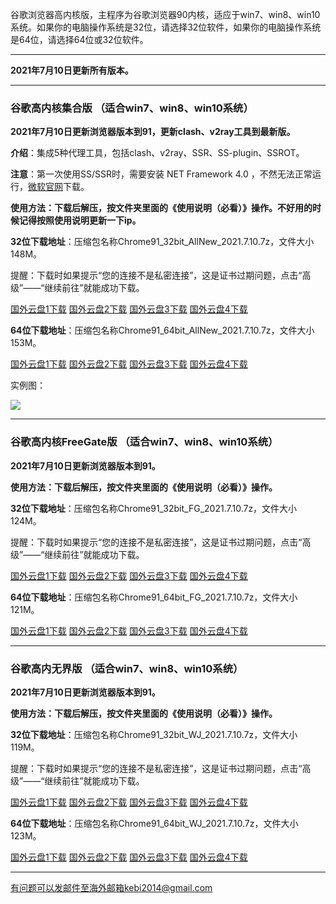 谷歌浏览器高内核版，主程序为谷歌浏览器90内核，适应于win7、win8、win10系统。如果你的电脑操作系统是32位，请选择32位软件，如果你的电脑操作系统是64位，请选择64位或32位软件。

***

**2021年7月10日更新所有版本。**

***

### 谷歌高内核集合版  （适合win7、win8、win10系统）

**2021年7月10日更新浏览器版本到91，更新clash、v2ray工具到最新版。**

**介绍**：集成5种代理工具，包括clash、v2ray、SSR、SS-plugin、SSROT。

**注意**：第一次使用SS/SSR时，需要安装 NET Framework 4.0 ，不然无法正常运行，[微软官网](https://www.microsoft.com/zh-cn/download/details.aspx?id=17718)下载。

**使用方法：下载后解压，按文件夹里面的《使用说明（必看）》操作。不好用的时候记得按照使用说明更新一下ip。**

**32位下载地址**：压缩包名称Chrome91_32bit_AllNew_2021.7.10.7z，文件大小148M。

提醒：下载时如果提示“您的连接不是私密连接”，这是证书过期问题，点击“高级”——“继续前往”就能成功下载。

[国外云盘1下载](https://tr101.free4444.xyz/Chrome91_32bit_AllNew_2021.7.10.7z) 
[国外云盘2下载](https://tr61.free4444.xyz/Chrome91_32bit_AllNew_2021.7.10.7z) 
[国外云盘3下载](http://tr91.free4444.xyz/Chrome91_32bit_AllNew_2021.7.10.7z) 
[国外云盘4下载](https://tr71.free4444.xyz/Chrome91_32bit_AllNew_2021.7.10.7z) 

**64位下载地址**：压缩包名称Chrome91_64bit_AllNew_2021.7.10.7z，文件大小153M。

[国外云盘1下载](https://tr101.free4444.xyz/Chrome91_64bit_AllNew_2021.7.10.7z) 
[国外云盘2下载](https://tr61.free4444.xyz/Chrome91_64bit_AllNew_2021.7.10.7z) 
[国外云盘3下载](http://tr91.free4444.xyz/Chrome91_64bit_AllNew_2021.7.10.7z) 
[国外云盘4下载](https://tr71.free4444.xyz/Chrome91_64bit_AllNew_2021.7.10.7z) 

实例图：

![](https://cdn.jsdelivr.net/gh/Alvin9999/pac2/softimag/chrome90-2.PNG)

***

### 谷歌高内核FreeGate版  （适合win7、win8、win10系统）

**2021年7月10日更新浏览器版本到91。**

**使用方法：下载后解压，按文件夹里面的《使用说明（必看）》操作。**

**32位下载地址**：压缩包名称Chrome91_32bit_FG_2021.7.10.7z，文件大小124M。

提醒：下载时如果提示“您的连接不是私密连接”，这是证书过期问题，点击“高级”——“继续前往”就能成功下载。

[国外云盘1下载](https://tr101.free4444.xyz/Chrome91_32bit_FG_2021.7.10.7z) 
[国外云盘2下载](https://tr71.free4444.xyz/Chrome91_32bit_FG_2021.7.10.7z) 
[国外云盘3下载](https://tr61.free4444.xyz/Chrome91_32bit_FG_2021.7.10.7z) 
[国外云盘4下载](http://tr91.free4444.xyz/Chrome91_32bit_FG_2021.7.10.7z) 

**64位下载地址**：压缩包名称Chrome91_64bit_FG_2021.7.10.7z，文件大小121M。

[国外云盘1下载](https://tr101.free4444.xyz/Chrome91_64bit_FG_2021.7.10.7z) 
[国外云盘2下载](https://tr71.free4444.xyz/Chrome91_64bit_FG_2021.7.10.7z) 
[国外云盘3下载](https://tr61.free4444.xyz/Chrome91_64bit_FG_2021.7.10.7z) 
[国外云盘4下载](http://tr91.free4444.xyz/Chrome91_64bit_FG_2021.7.10.7z) 

***

### 谷歌高内无界版  （适合win7、win8、win10系统）

**2021年7月10日更新浏览器版本到91。**

**使用方法：下载后解压，按文件夹里面的《使用说明（必看）》操作。**

**32位下载地址**：压缩包名称Chrome91_32bit_WJ_2021.7.10.7z，文件大小119M。

提醒：下载时如果提示“您的连接不是私密连接”，这是证书过期问题，点击“高级”——“继续前往”就能成功下载。

[国外云盘1下载](https://tr101.free4444.xyz/Chrome91_32bit_WJ_2021.7.10.7z) 
[国外云盘2下载](https://tr71.free4444.xyz/Chrome91_32bit_WJ_2021.7.10.7z) 
[国外云盘3下载](https://tr61.free4444.xyz/Chrome91_32bit_WJ_2021.7.10.7z) 
[国外云盘4下载](http://tr91.free4444.xyz/Chrome91_32bit_WJ_2021.7.10.7z) 

**64位下载地址**：压缩包名称Chrome91_64bit_WJ_2021.7.10.7z，文件大小123M。

[国外云盘1下载](https://tr101.free4444.xyz/Chrome91_64bit_WJ_2021.7.10.7z) 
[国外云盘2下载](https://tr71.free4444.xyz/Chrome91_64bit_WJ_2021.7.10.7z) 
[国外云盘3下载](https://tr61.free4444.xyz/Chrome91_64bit_WJ_2021.7.10.7z) 
[国外云盘4下载](http://tr91.free4444.xyz/Chrome91_64bit_WJ_2021.7.10.7z) 

***

有问题可以发邮件至海外邮箱kebi2014@gmail.com